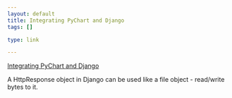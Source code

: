 ```yaml
--- 
layout: default
title: Integrating PyChart and Django
tags: []

type: link

---
```

<a href="http://www.alextreme.org/drupal/?q=python_pychart_django">Integrating PyChart and Django</a>

A HttpResponse object in Django can be used like a file object - read/write bytes to it.
